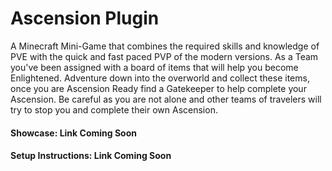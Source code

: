 # Ascension Plugin

A Minecraft Mini-Game that combines the required skills and knowledge of PVE with the quick and fast paced PVP of the modern versions. As a Team you've been assigned with a board of items that will help you become Enlightened. Adventure down into the overworld and collect these items, once you are Ascension Ready find a Gatekeeper to help complete your Ascension. Be careful as you are not alone and other teams of travelers will try to stop you and complete their own Ascension.

#### Showcase: Link Coming Soon
#### Setup Instructions: Link Coming Soon
